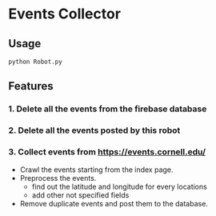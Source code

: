 # Events Collector

## Usage

`python Robot.py`

## Features

### 1. Delete all the events from the firebase database

### 2. Delete all the events posted by this robot

### 3. Collect events from https://events.cornell.edu/
- Crawl the events starting from the index page.
- Preprocess the events.
   - find out the latitude and longitude for every locations
   - add other not specified fields
- Remove duplicate events and post them to the database. 

